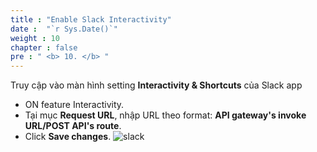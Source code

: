 ```yaml
---
title : "Enable Slack Interactivity"
date :  "`r Sys.Date()`" 
weight : 10
chapter : false
pre : " <b> 10. </b> "
---
```

 Truy cập vào màn hình setting **Interactivity & Shortcuts** của Slack app
  + ON feature Interactivity.
  + Tại mục **Request URL**, nhập URL theo format: **API gateway's invoke URL/POST API's route**.
  + Click **Save changes**.
  ![slack](/images/slack/008.png)

